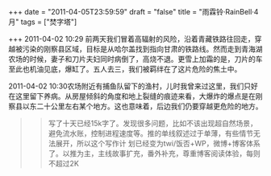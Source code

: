 +++
date = "2011-04-05T23:59:59"
draft = "false"
title = "雨霖铃·RainBell·4月"
tags = ["焚字塔"]

+++
2011-04-02 10:29 前两天我们冒着高辐射的风险，沿着青藏铁路往回走，穿越被污染的刚察县区域，目标是从哈尔盖找到指向甘肃的铁路线。然而走到青海湖农场的时候，妻子和刀片夫妇同时病倒了，高烧不退。更雪上加霜的是，刀片的车至此也机油见底，爆缸了。五人去三，我们被羁绊在了这片危险的焦土中。

2011-04-02 10:30农场附近有捕鱼队留下的渔村，儿时我曾来过这里，我们只好在这里留下养病。从房屋倾斜的角度和地上裂缝的痕迹来看，大爆炸的爆点是在刚察县以东二十公里左右某个地方。这也意味着，后边我们仍要穿越更危险的地方。
 

 >> 写了十天已经15k字了。发现很多问题，比如不该出现超自然场景，避免流水账，控制进程速度等。推的单线叙述过于单薄，有些情节无法展开，所以这个写作计 划已经变为twi/饭否+WP，微博+博客体系了。以推为主，主线故事扩充，番外补充，尊重博客阅读体验，每则不超过2K